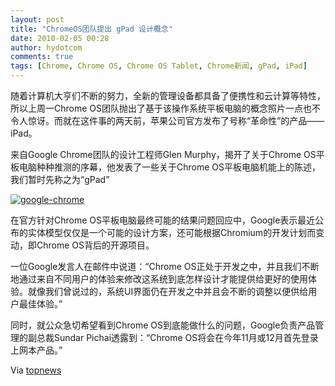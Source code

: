 ```yaml
---
layout: post
title: "ChromeOS团队提出 gPad 设计概念"
date: 2010-02-05 00:28
author: hydotcom
comments: true
tags: [Chrome, Chrome OS, Chrome OS Tablet, Chrome新闻, gPad, iPad]
---
```

随着计算机大亨们不断的努力，全新的管理设备都具备了便携性和云计算等特性，所以上周一Chrome OS团队抛出了基于该操作系统平板电脑的概念照片一点也不令人惊讶。而就在这件事的两天前，苹果公司官方发布了号称“革命性”的产品——iPad。

来自Google Chrome团队的设计工程师Glen Murphy，揭开了关于Chrome OS平板电脑种种推测的序幕，他发表了一些关于Chrome OS平板电脑机能上的陈述，我们暂时先称之为“gPad”

<a href="http://www.chromi.org/archives/2884/google-chrome" rel="attachment wp-att-2885">![](http://img.chromi.org/2010/02/google-chrome.jpg "google-chrome")</a>

在官方针对Chrome OS平板电脑最终可能的结果问题回应中，Google表示最近公布的实体模型仅仅是一个可能的设计方案，还可能根据Chromium的开发计划而变动，即Chrome OS背后的开源项目。

一位Google发言人在邮件中说道：“Chrome OS正处于开发之中，并且我们不断地通过来自不同用户的体验来修改这系统到底怎样设计才能提供给更好的使用体验。就像我们曾说过的，系统UI界面仍在开发之中并且会不断的调整以便供给用户最佳体验。”

同时，就公众急切希望看到Chrome OS到底能做什么的问题，Google负责产品管理的副总裁Sundar Pichai透露到：“Chrome OS将会在今年11月或12月首先登录上网本产品。”

Via  [topnews](http://topnews.us/content/210540-google-chrome-team-proposes-chrome-os-gpad-design) 

